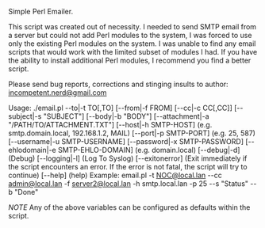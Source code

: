Simple Perl Emailer.

This script was created out of necessity.
I needed to send SMTP email from a server but could not add Perl modules to the system, I was forced to use only the existing Perl
modules on the system. I was unable to find any email scripts that would work with the limited subset of modules I had.
If you have the ability to install additional Perl modules, I recommend you find a better script.

Please send bug reports, corrections and stinging insults to author: incompetent.nerd@gmail.com

Usage: ./email.pl --to|-t TO[,TO]
  [--from|-f FROM]
  [--cc|-c CC[,CC]]
  [--subject|-s "SUBJECT"]
  [--body|-b "BODY"]
  [--attachment|-a "/PATH/TO/ATTACHMENT.TXT"]
  [--host|-h SMTP-HOST] (e.g. smtp.domain.local, 192.168.1.2, MAIL)
  [--port|-p SMTP-PORT] (e.g. 25, 587)
  [--username|-u SMTP-USERNAME]
  [--password|-x SMTP-PASSWORD]
  [--ehlodomain|-e SMTP-EHLO-DOMAIN] (e.g. domain.local)
  [--debug|-d] (Debug)
  [--logging|-l] (Log To Syslog)
  [--exitonerror] (Exit immediately if the script encounters an error. If the error is not fatal, the script will try to continue)
  [--help] (help)
  Example: email.pl -t NOC@local.lan --cc admin@local.lan -f server2@local.lan -h smtp.local.lan -p 25 --s "Status" --b "Done"
  
  *NOTE* Any of the above variables can be configured as defaults within the script.
